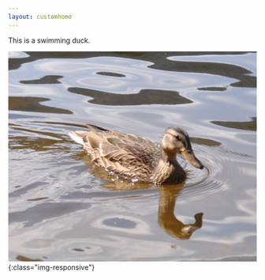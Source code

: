```yaml
---
layout: customhome
---
```


This is a swimming duck.

![A swimming duck](assets/duck.jpg){:class="img-responsive"}
